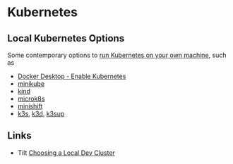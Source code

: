 # Kubernetes

## Local Kubernetes Options

Some contemporary options to [run Kubernetes on your own machine](https://itnext.io/run-kubernetes-on-your-machine-7ee463af21a2), such as

- [Docker Desktop - Enable Kubernetes](https://docs.docker.com/desktop/kubernetes/)
- [minikube](./minikube/minikube.md)
- [kind](./kind/kind.md)
- [microk8s](https://microk8s.io/)
- [minishift](https://www.okd.io/minishift/)
- [k3s](https://rancher.com/docs/k3s/latest/en/installation/), [k3d](https://github.com/rancher/k3d), [k3sup](https://github.com/alexellis/k3sup)

## Links

- Tilt [Choosing a Local Dev Cluster](https://docs.tilt.dev/choosing_clusters.html)
